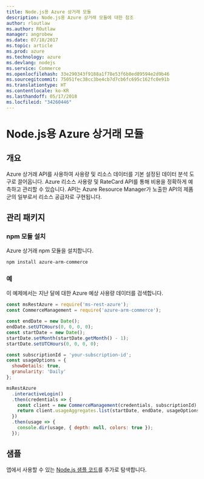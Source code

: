 ```yaml
---
title: Node.js용 Azure 상거래 모듈
description: Node.js용 Azure 상거래 모듈에 대한 참조
author: rloutlaw
ms.author: ROutlaw
manager: angrobew
ms.date: 07/18/2017
ms.topic: article
ms.prod: azure
ms.technology: azure
ms.devlang: nodejs
ms.service: Commerce
ms.openlocfilehash: 33e290343f9188a1f78e53f6b8ed89594e2d9b46
ms.sourcegitcommit: 75051fec38cc3be4cb7d7cb6fc695c162fc0e91b
ms.translationtype: HT
ms.contentlocale: ko-KR
ms.lasthandoff: 05/17/2018
ms.locfileid: "34260446"
---
```

# <a name="azure-commerce-modules-for-nodejs"></a>Node.js용 Azure 상거래 모듈

## <a name="overview"></a>개요

Azure 상거래 API를 사용하여 사용량 및 리소스 데이터를 기본 설정된 데이터 분석 도구로 끌어옵니다. Azure 리소스 사용량 및 RateCard API를 통해 비용을 정확하게 예측하고 관리할 수 있습니다. API는 Azure Resource Manager가 노출한 API의 제품군의 일부로서 리소스 공급자로 구현됩니다.

## <a name="management-package"></a>관리 패키지

### <a name="install-the-npm-module"></a>npm 모듈 설치

Azure 상거래 npm 모듈을 설치합니다.

```bash
npm install azure-arm-commerce
```

### <a name="example"></a>예

이 예제에서는 지난 달에 대한 Azure 예상 사용량 데이터를 검색합니다.

```javascript
const msRestAzure = require('ms-rest-azure');
const CommerceManagement = require('azure-arm-commerce');

const endDate = new Date();
endDate.setUTCHours(0, 0, 0, 0);
const startDate = new Date();
startDate.setMonth(startDate.getMonth() - 1);
startDate.setUTCHours(0, 0, 0, 0);

const subscriptionId = 'your-subscription-id';
const usageOptions = {
  showDetails: true,
  granularity: 'Daily'
};

msRestAzure
  .interactiveLogin()
  .then(credentials => {
    const client = new CommerceManagement(credentials, subscriptionId);
    return client.usageAggregates.list(startDate, endDate, usageOptions);
  })
  .then(usage => {
    console.dir(usage, { depth: null, colors: true });
  });
```

## <a name="samples"></a>샘플

앱에서 사용할 수 있는 [Node.js 샘플 코드](https://azure.microsoft.com/resources/samples/?platform=nodejs)를 추가로 탐색합니다.
